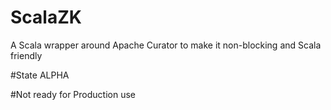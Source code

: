 ScalaZK
=================================

A Scala wrapper around Apache Curator to make it non-blocking and Scala friendly

#State ALPHA 

#Not ready for Production use 
